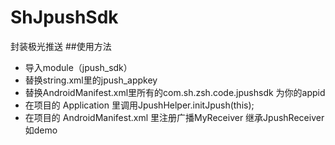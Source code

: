 # ShJpushSdk
封装极光推送
##使用方法  

* 导入module（jpush_sdk）
* 替换string.xml里的jpush_appkey
* 替换AndroidManifest.xml里所有的com.sh.zsh.code.jpushsdk 为你的appid
* 在项目的 Application 里调用JpushHelper.initJpush(this);
* 在项目的 AndroidManifest.xml 里注册广播MyReceiver 继承JpushReceiver  如demo
